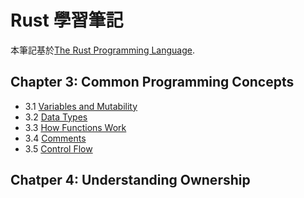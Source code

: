 # Rust 學習筆記

本筆記基於[The Rust Programming Language](https://doc.rust-lang.org/book/ch00-00-introduction.html).

## Chapter 3: Common Programming Concepts
- 3.1 [Variables and Mutability](./chapter3/variable.md)
- 3.2 [Data Types](./chapter3/type.md)
- 3.3 [How Functions Work](./chapter3/function.md)
- 3.4 [Comments](./chapter3/comment.md)
- 3.5 [Control Flow](./chapter3/flow.md)

## Chatper 4: Understanding Ownership


